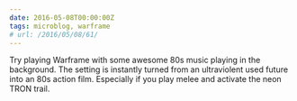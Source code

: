 ```yaml
---
date: 2016-05-08T00:00:00Z
tags: microblog, warframe
# url: /2016/05/08/61/
---
```


Try playing Warframe with some awesome 80s music playing in the background. The setting is instantly turned from an ultraviolent used future into an 80s action film. Especially if you play melee and activate the neon TRON trail.
